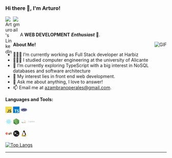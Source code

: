 
<h3 title="hello"> Hi there 👋, I'm Arturo!</h3>

<a href="https://www.linkedin.com/in/arturo-zambrano-perales">
  <img align="left" alt="Arturo's LinkedIn" width="24px" src="https://cdn.jsdelivr.net/npm/simple-icons@v3/icons/linkedin.svg" />
</a>
<a href="mailto:azambranoperales@gmail.com">
  <img align="left" alt="gmail" width="22px" width="24px" src="https://cdn.jsdelivr.net/npm/simple-icons@3.11.0/icons/gmail.svg" />
</a>

<br />
<br />

A **WEB DEVELOPMENT** ***Enthusiast*** 🚀.
 
<!--<img align="right" alt="GIF" src="https://i.pinimg.com/originals/e4/26/70/e426702edf874b181aced1e2fa5c6cde.gif" />-->
<img align="right" alt="GIF" max-widht="50%" src="https://www.paredro.com/wp-content/uploads/2015/08/dise%C3%B1adores-5c.gif" />

**About Me!**

- 👨🏽‍💻 I’m currently working as Full Stack developer at Harbiz
- 👨🏼‍🎓 I studied computer engineering at the university of Alicante
- 🌱 I’m currently exploring TypeScript with a big interest in NoSQL databases and software architecture
- 🤔 My interest lies in front end web development.
- 💬 Ask me about anything, I love to answer!
- 📫 Email me at [azambranoperales@gmail.com](mailto:azambranoperales@gmail.com).



**Languages and Tools:**  

<code><img height="20" src="https://raw.githubusercontent.com/github/explore/80688e429a7d4ef2fca1e82350fe8e3517d3494d/topics/javascript/javascript.png"></code>
<code><img height="20" src="https://raw.githubusercontent.com/github/explore/80688e429a7d4ef2fca1e82350fe8e3517d3494d/topics/typescript/typescript.png"></code>
<code><img height="20" src="https://raw.githubusercontent.com/github/explore/80688e429a7d4ef2fca1e82350fe8e3517d3494d/topics/php/php.png"></code>

<code><img height="20" src="https://raw.githubusercontent.com/github/explore/80688e429a7d4ef2fca1e82350fe8e3517d3494d/topics/react/react.png"></code>
<code><img height="20" src="https://raw.githubusercontent.com/github/explore/80688e429a7d4ef2fca1e82350fe8e3517d3494d/topics/nodejs/nodejs.png"></code>
<code><img height="20" src="https://raw.githubusercontent.com/github/explore/80688e429a7d4ef2fca1e82350fe8e3517d3494d/topics/mysql/mysql.png"></code>
<code><img height="20" src="https://raw.githubusercontent.com/github/explore/80688e429a7d4ef2fca1e82350fe8e3517d3494d/topics/express/express.png"></code>

<code><img height="20" src="https://raw.githubusercontent.com/github/explore/80688e429a7d4ef2fca1e82350fe8e3517d3494d/topics/git/git.png"></code>
<code><img height="20" src="https://raw.githubusercontent.com/github/explore/80688e429a7d4ef2fca1e82350fe8e3517d3494d/topics/terminal/terminal.png"></code>
<code><img height="20" src="https://raw.githubusercontent.com/github/explore/80688e429a7d4ef2fca1e82350fe8e3517d3494d/topics/linux/linux.png"></code>

[![Top Langs](https://github-readme-stats.vercel.app/api/top-langs/?username=turoar23&hide=css,html,roff,hack&layout=compact)](https://github.com/turoar23/github-readme-stats)


----
<!-- Credit: [Jas-Script](https://github.com/Jas-Script) -->
